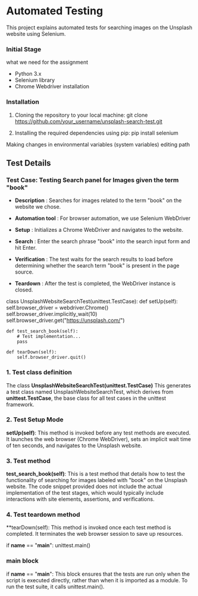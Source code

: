 
# Automated Testing

This project explains automated tests for searching images on the Unsplash website using Selenium.

### Initial Stage

what we need for the assignment

* Python 3.x
* Selenium library
* Chrome Webdriver installation

### Installation

1. Cloning the repository to your local machine:
git clone https://github.com/your_username/unsplash-search-test.git

2. Installing the required dependencies using pip:
 pip install selenium

Making changes in environmental variables (system variables) editing path

## Test Details
### Test Case: Testing Search panel for Images given the term "book"

* **Description** : Searches for images related to the term "book" on the website we chose.

* **Automation tool** :  For browser automation, we use Selenium WebDriver

* **Setup** : Initializes a Chrome WebDriver and navigates to the  website.

* **Search** : Enter the search phrase "book" into the search input form and hit Enter.

* **Verification** : The test waits for the search results to load before determining whether the search term "book" is present in the page source.

* **Teardown** : After the test is completed, the WebDriver instance is closed.



class UnsplashWebsiteSearchTest(unittest.TestCase):
    def setUp(self):
        self.browser_driver = webdriver.Chrome()
        self.browser_driver.implicitly_wait(10)
        self.browser_driver.get("https://unsplash.com/")

    def test_search_book(self):
        # Test implementation...
        pass

    def tearDown(self):
        self.browser_driver.quit()

### 1. Test class definition

The class **UnsplashWebsiteSearchTest(unittest.TestCase)** This generates a test class named UnsplashWebsiteSearchTest, which derives from **unittest.TestCase**, the base class for all test cases in the unittest framework.


### 2. Test Setup Mode

**setUp(self)**: This method is invoked before any test methods are executed. It launches the web browser (Chrome WebDriver), sets an implicit wait time of ten seconds, and navigates to the Unsplash website.

### 3. Test method

**test_search_book(self)**: This is a test method that details how to test the functionality of searching for images labeled with "book" on the Unsplash website. The code snippet provided does not include the actual implementation of the test stages, which would typically include interactions with site elements, assertions, and verifications.


### 4. Test teardown method

**tearDown(self): This method is invoked once each test method is completed. It terminates the web browser session to save up resources.

if __name__ == "__main__":
    unittest.main()

### main block 

if __name__ == "__main__": This block ensures that the tests are run only when the script is executed directly, rather than when it is imported as a module. To run the test suite, it calls unittest.main().







